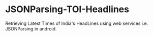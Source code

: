 # JSONParsing-TOI-Headlines

Retrieving Latest Times of India's HeadLines using web services i.e. JSONParsing in android.
